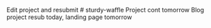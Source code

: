 Edit project and resubmit # sturdy-waffle
Project cont tomorrow
Blog project resub today, landing page tomorrow
